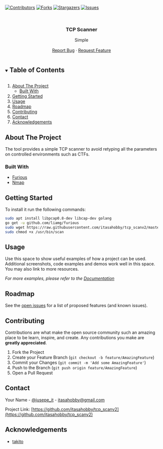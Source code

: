 [![Contributors][contributors-shield]][contributors-url]
[![Forks][forks-shield]][forks-url]
[![Stargazers][stars-shield]][stars-url]
[![Issues][issues-shield]][issues-url]

<!-- PROJECT LOGO -->
<br />
<p align="center">

  <h3 align="center">TCP Scanner</h3>

  <p align="center">
    Simple 
    <br />
    <br />
    <a href="https://github.com/itasahobby/tcp_scanv2/issues">Report Bug</a>
    ·
    <a href="https://github.com/itasahobby/tcp_scanv2/issues">Request Feature</a>
  </p>
</p>



<!-- TABLE OF CONTENTS -->
<details open="open">
  <summary><h2 style="display: inline-block">Table of Contents</h2></summary>
  <ol>
    <li>
      <a href="#about-the-project">About The Project</a>
      <ul>
        <li><a href="#built-with">Built With</a></li>
      </ul>
    </li>
    <li><a href="#getting-started">Getting Started</a></li>
    <li><a href="#usage">Usage</a></li>
    <li><a href="#roadmap">Roadmap</a></li>
    <li><a href="#contributing">Contributing</a></li>
    <li><a href="#contact">Contact</a></li>
    <li><a href="#acknowledgements">Acknowledgements</a></li>
  </ol>
</details>



<!-- ABOUT THE PROJECT -->
## About The Project

The tool provides a simple TCP scanner to avoid retyping all the parameters on controlled environments such as CTFs.

### Built With

* [Furious](https://github.com/liamg/furious)
* [Nmap](https://github.com/nmap/nmap)


<!-- GETTING STARTED -->
## Getting Started

To install it run the following commands:

```sh
sudo apt install libpcap0.8-dev libcap-dev golang
go get -u github.com/liamg/furious
sudo wget https://raw.githubusercontent.com/itasahobby/tcp_scanv2/master/scan.sh -O /usr/bin/scan
sudo chmod +x /usr/bin/scan
```


<!-- USAGE EXAMPLES -->
## Usage

Use this space to show useful examples of how a project can be used. Additional screenshots, code examples and demos work well in this space. You may also link to more resources.

_For more examples, please refer to the [Documentation](https://example.com)_



<!-- ROADMAP -->
## Roadmap

See the [open issues](https://github.com/itasahobby/tcp_scanv2/issues) for a list of proposed features (and known issues).



<!-- CONTRIBUTING -->
## Contributing

Contributions are what make the open source community such an amazing place to be learn, inspire, and create. Any contributions you make are **greatly appreciated**.

1. Fork the Project
2. Create your Feature Branch (`git checkout -b feature/AmazingFeature`)
3. Commit your Changes (`git commit -m 'Add some AmazingFeature'`)
4. Push to the Branch (`git push origin feature/AmazingFeature`)
5. Open a Pull Request


<!-- CONTACT -->
## Contact

Your Name - [@jusepe_it](https://twitter.com/jusepe_it) - itasahobby@gmail.com

Project Link: [https://github.com/itasahobby/tcp_scanv2](https://github.com/itasahobby/tcp_scanv2)

<!-- ACKNOWLEDGEMENTS -->
## Acknowledgements

* [takito](https://twitter.com/takito1812)


<!-- MARKDOWN LINKS & IMAGES -->
<!-- https://www.markdownguide.org/basic-syntax/#reference-style-links -->
[contributors-shield]: https://img.shields.io/github/contributors/itasahobby/tcp_scanv2.svg?style=for-the-badge
[contributors-url]: https://github.com/itasahobby/tcp_scanv2/graphs/contributors
[forks-shield]: https://img.shields.io/github/forks/itasahobby/tcp_scanv2.svg?style=for-the-badge
[forks-url]: https://github.com/itasahobby/tcp_scanv2/network/members
[stars-shield]: https://img.shields.io/github/stars/itasahobby/tcp_scanv2.svg?style=for-the-badge
[stars-url]: https://github.com/itasahobby/tcp_scanv2/stargazers
[issues-shield]: https://img.shields.io/github/issues/itasahobby/tcp_scanv2.svg?style=for-the-badge
[issues-url]: https://github.com/itasahobby/tcp_scanv2/issues
